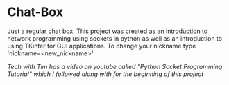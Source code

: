 # Chat-Box
Just a regular chat box.
This project was created as an introduction to network programming using sockets in python as well as an introduction to using TKinter for GUI applications. 
To change your nickname type 'nickname=<new_nickname>'

*Tech with Tim has a video on youtube called "Python Socket Programming Tutorial" which I followed along with for the beginning of this project*
